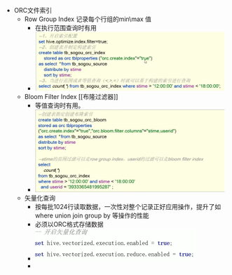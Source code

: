 - ORC文件索引
	- Row Group Index 记录每个行组的min\max 值
		- 在执行范围查询时有用
		- ![image.png](../assets/image_1645949116400_0.png)
	- Bloom Filter Index [[布隆过滤器]]
		- 等值查询时有用。
		- ![image.png](../assets/image_1645949191757_0.png)
	- 矢量化查询
		- 按每批1024行读取数据，一次性对整个记录正好应用操作，提升了如  where union join group by 等操作的性能
		- 必须以ORC格式存储数据
		- ![image.png](../assets/image_1645949327357_0.png)
		-